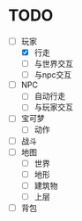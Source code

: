 # TODO

- [ ] 玩家
  - [x] 行走
  - [ ] 与世界交互
  - [ ] 与npc交互
- [ ] NPC
  - [ ] 自动行走
  - [ ] 与玩家交互
- [ ] 宝可梦
  - [ ] 动作
- [ ] 战斗
- [ ] 地图
  - [ ] 世界
  - [ ] 地形
  - [ ] 建筑物
  - [ ] 上层
- [ ] 背包

